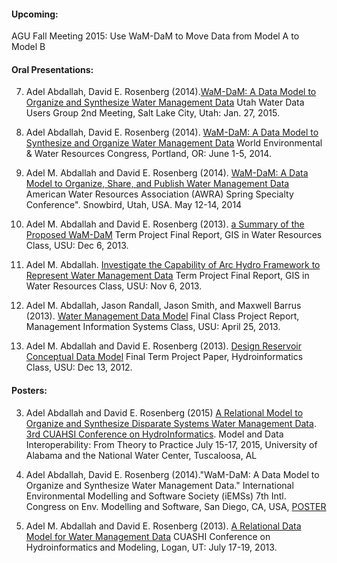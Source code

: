 #### Upcoming:

AGU Fall Meeting 2015: Use WaM-DaM to Move Data from Model A to Model B 

#### Oral Presentations:

7. Adel Abdallah, David E. Rosenberg (2014).[WaM-DaM: A Data Model to Organize and Synthesize Water Management Data](http://www.engr.usu.edu/cee/faculty/derosenberg/documents/WaM-DaM_UWUG.pptx)  Utah Water Data Users Group 2nd Meeting, Salt Lake City, Utah: Jan. 27, 2015.

6. Adel Abdallah, David E. Rosenberg (2014). [WaM-DaM: A Data Model to Synthesize and Organize Water Management Data](http://www.engr.usu.edu/cee/faculty/derosenberg/documents/AbdallahRosenberg-WaMDaM-EWRI-June2014.pptx) World Environmental & Water Resources Congress, Portland, OR: June 1-5, 2014.


5. Adel M. Abdallah and David E. Rosenberg (2014). [WaM-DaM: A Data Model to Organize, Share, and Publish Water Management Data](http://www.awra.org/meetings/SnowBird2014/doc/powerpoint/SPR_S8A_Abdallah_Adel.pdf) American Water Resources Association (AWRA) Spring Specialty Conference". Snowbird, Utah, USA.   May 12-14, 2014


4. Adel M. Abdallah and David E. Rosenberg (2013). [a Summary of the Proposed WaM-DaM](https://github.com/amabdallah/WaM-DaM/blob/master/Files/WIKI/WaM-DaM_Summary_Dec_2013.pdf) Term Project Final Report, GIS in Water Resources Class, USU: Dec 6, 2013.

3. Adel M. Abdallah. [Investigate the Capability of Arc Hydro Framework to Represent Water Management Data](https://github.com/amabdallah/WaM-DaM/blob/master/Files/WIKI/ArcHydro_Project.pdf) Term Project Final Report, GIS in Water Resources Class, USU: Nov 6, 2013.

2. Adel M. Abdallah, Jason Randall, Jason Smith, and Maxwell Barrus (2013). [Water Management Data Model](https://github.com/amabdallah/WaM-DaM/blob/master/Files/WIKI/Water_Management_Data_Model.pdf) Final Class Project Report, Management Information Systems Class, USU: April 25, 2013.

1. Adel M. Abdallah and David E. Rosenberg (2013). [Design Reservoir Conceptual Data Model](https://github.com/amabdallah/WaM-DaM/blob/master/Files/WIKI/Abdallah_CIWATER_Symposium_Poster.pptx) Final Term Project Paper, Hydroinformatics Class, USU: Dec 13, 2012.

#### Posters:

3. Adel Abdallah and David E. Rosenberg (2015) [A Relational Model to Organize and Synthesize Disparate Systems Water Management Data](https://github.com/amabdallah/WaM-DaM/raw/master/Files/Presentations/10CUAHSI2015Poster.pdf). [3rd CUAHSI Conference on HydroInformatics](http://www.cvent.com/events/3rd-cuahsi-conference-on-hydroinformatics/event-summary-b2e0725fa2db4a3e82f81c539db9cc78.aspx). Model and Data Interoperability: From Theory to Practice July 15-17, 2015, University of Alabama and the National Water Center, Tuscaloosa, AL
 
2. Adel Abdallah, David E. Rosenberg (2014)."WaM-DaM: A Data Model to Organize and Synthesize Water Management Data."  International Environmental Modelling and Software Society (iEMSs) 7th Intl. Congress on Env. Modelling and Software, San Diego, CA, USA, [POSTER](https://github.com/amabdallah/WaM-DaM1.0/blob/master/Files/WIKI/iEMSs%202014_Poster.pptx?raw=true)
 
1. Adel M. Abdallah and David E. Rosenberg (2013). [A Relational Data Model for Water Management Data](https://github.com/amabdallah/WaM-DaM1.0/blob/master/Files/WIKI/CUAHSI2013_WaM-DaM.pptx?raw=true) CUASHI Conference on Hydroinformatics and Modeling, Logan, UT: July 17-19, 2013.

